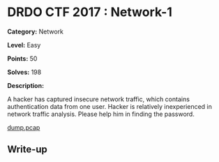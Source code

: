 # DRDO CTF 2017 : Network-1

**Category:** Network

**Level:** Easy

**Points:** 50

**Solves:** 198

**Description:**

A hacker has captured insecure network traffic, which contains authentication data from one user. 
Hacker is relatively inexperienced in network traffic analysis. Please help him in finding the password.

[dump.pcap](dump.pcap)

## Write-up

